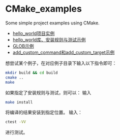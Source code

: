 # CMake_examples
Some simple project examples using CMake.

* [hello_world项目实例](https://github.com/suoych/CMake_examples/hello_world)
* [hello_world库、安装规则与测试示例](https://github.com/suoych/CMake_examples/hello_world_lib)
* [GLOB示例](https://github.com/suoych/CMake_examples/GLOB_example)
* [add_custom_command和add_custom_target示例](https://github.com/suoych/CMake_examples/add_custom_example)

想尝试某个例子，在对应例子目录下输入以下指令即可：
```bash
mkdir build && cd build
cmake ..
make
```
如果指定了安装规则与测试，则可以：
输入
```bash
make install
```
将编译的结果安装到指定位置。
输入：
```bash
ctest -VV
```
进行测试。
